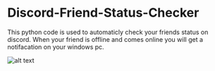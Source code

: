 # Discord-Friend-Status-Checker
This python code is used to automaticly check your friends status on discord.
When your friend is offline and comes online you will get a notifacation on your windows pc.

![alt text]([https://github.com/DezSquid/Brainrot-RNG-/blob/main/extra%20file/94.png?raw=true](https://github.com/DezSquid/Discord-Friend-Status-Checker/blob/main/Extra%20stuff/Offline.png))
